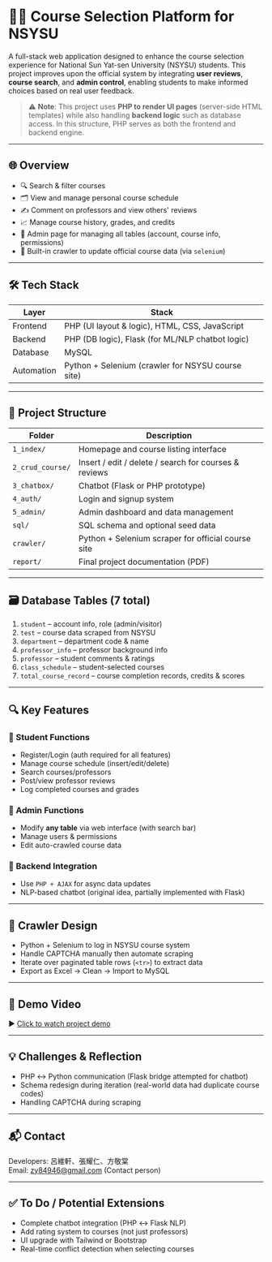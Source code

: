 # 🧑‍🎓 Course Selection Platform for NSYSU

A full-stack web application designed to enhance the course selection experience for National Sun Yat-sen University (NSYSU) students. This project improves upon the official system by integrating **user reviews**, **course search**, and **admin control**, enabling students to make informed choices based on real user feedback.

> ⚠️ **Note**: This project uses **PHP to render UI pages** (server-side HTML templates) while also handling **backend logic** such as database access. In this structure, PHP serves as both the frontend and backend engine.

---

## 🌐 Overview

- 🔍 Search & filter courses
- 🗂️ View and manage personal course schedule
- ✍️ Comment on professors and view others' reviews
- 📈 Manage course history, grades, and credits
- 🔐 Admin page for managing all tables (account, course info, permissions)
- 🧠 Built-in crawler to update official course data (via `selenium`)

---

## 🛠 Tech Stack

| Layer | Stack |
|-------|-------|
| Frontend | PHP (UI layout & logic), HTML, CSS, JavaScript |
| Backend  | PHP (DB logic), Flask (for ML/NLP chatbot logic) |
| Database | MySQL |
| Automation | Python + Selenium (crawler for NSYSU course site) | (but it was done by 方敬棠)

---

## 📁 Project Structure

| Folder | Description |
|--------|-------------|
| `1_index/` | Homepage and course listing interface |
| `2_crud_course/` | Insert / edit / delete / search for courses & reviews |
| `3_chatbox/` | Chatbot (Flask or PHP prototype) |
| `4_auth/` | Login and signup system |
| `5_admin/` | Admin dashboard and data management |
| `sql/` | SQL schema and optional seed data |
| `crawler/` | Python + Selenium scraper for official course site |
| `report/` | Final project documentation (PDF) |

---

## 🗃️ Database Tables (7 total)

1. `student` – account info, role (admin/visitor)
2. `test` – course data scraped from NSYSU
3. `department` – department code & name
4. `professor_info` – professor background info
5. `professor` – student comments & ratings
6. `class_schedule` – student-selected courses
7. `total_course_record` – course completion records, credits & scores

---

## 🔍 Key Features

### 📌 Student Functions
- Register/Login (auth required for all features)
- Manage course schedule (insert/edit/delete)
- Search courses/professors
- Post/view professor reviews
- Log completed courses and grades

### 🔐 Admin Functions
- Modify **any table** via web interface (with search bar)
- Manage users & permissions
- Edit auto-crawled course data

### 🔁 Backend Integration
- Use `PHP + AJAX` for async data updates
- NLP-based chatbot (original idea, partially implemented with Flask)

---

## 🧪 Crawler Design
- Python + Selenium to log in NSYSU course system
- Handle CAPTCHA manually then automate scraping
- Iterate over paginated table rows (`<tr>`) to extract data
- Export as Excel → Clean → Import to MySQL

---

## 🎥 Demo Video

▶️ [Click to watch project demo](https://youtu.be/x3hON8OKhTY)

---

## 💡 Challenges & Reflection
- PHP ↔️ Python communication (Flask bridge attempted for chatbot)
- Schema redesign during iteration (real-world data had duplicate course codes)
- Handling CAPTCHA during scraping

---

## 📬 Contact

Developers: 呂維軒、張耀仁、方敬棠  
Email: zy84946@gmail.com (Contact person)

---

## ✅ To Do / Potential Extensions
- Complete chatbot integration (PHP ↔ Flask NLP)
- Add rating system to courses (not just professors)
- UI upgrade with Tailwind or Bootstrap
- Real-time conflict detection when selecting courses
